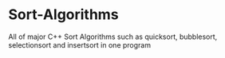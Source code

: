 # Sort-Algorithms
All of major C++ Sort Algorithms such as quicksort, bubblesort, selectionsort and insertsort in one program
